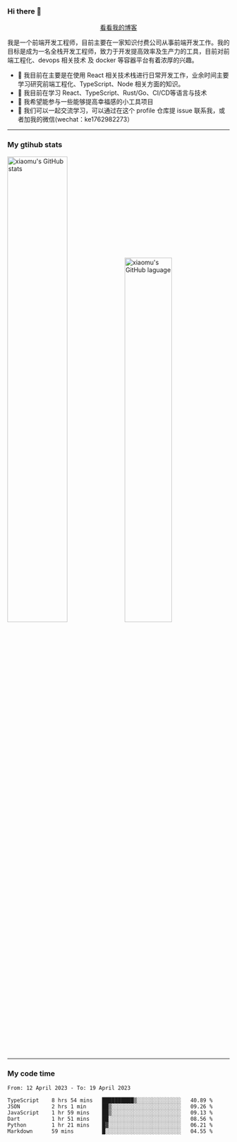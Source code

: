 ### Hi there 👋

<p align="center">
  <a href="https://blog.realjacket.site/">看看我的博客</a>
</p>

我是一个前端开发工程师，目前主要在一家知识付费公司从事前端开发工作。我的目标是成为一名全栈开发工程师，致力于开发提高效率及生产力的工具，目前对前端工程化、devops 相关技术 及 docker 等容器平台有着浓厚的兴趣。

- 🔭 我目前在主要是在使用 React 相关技术栈进行日常开发工作，业余时间主要学习研究前端工程化、TypeScript、Node 相关方面的知识。
- 🌱 我目前在学习 React、TypeScript、Rust/Go、CI/CD等语言与技术
- 👯 我希望能参与一些能够提高幸福感的小工具项目
- 💬 我们可以一起交流学习，可以通过在这个 profile 仓库提 issue 联系我，或者加我的微信(wechat：ke1762982273）

***

### My gtihub stats

<a><img src="https://github-readme-stats-git-masterrstaa-rickstaa.vercel.app/api?username=real-jacket&&show_icons=true" title="xiaomu's GitHub stats" alt="xiaomu's GitHub stats" style="width:52%;"/></a>
<a><img src="https://github-readme-stats-git-masterrstaa-rickstaa.vercel.app/api/top-langs/?username=real-jacket&layout=compact" title="xiaomu's GitHub laguage" alt="xiaomu's GitHub laguage" style="width:46%;"/><a/>

***

### My code time

<!--START_SECTION:waka-->

```text
From: 12 April 2023 - To: 19 April 2023

TypeScript    8 hrs 54 mins   ██████████▒░░░░░░░░░░░░░░   40.89 %
JSON          2 hrs 1 min     ██▒░░░░░░░░░░░░░░░░░░░░░░   09.26 %
JavaScript    1 hr 59 mins    ██▒░░░░░░░░░░░░░░░░░░░░░░   09.13 %
Dart          1 hr 51 mins    ██░░░░░░░░░░░░░░░░░░░░░░░   08.56 %
Python        1 hr 21 mins    █▓░░░░░░░░░░░░░░░░░░░░░░░   06.21 %
Markdown      59 mins         █░░░░░░░░░░░░░░░░░░░░░░░░   04.55 %
```

<!--END_SECTION:waka-->
